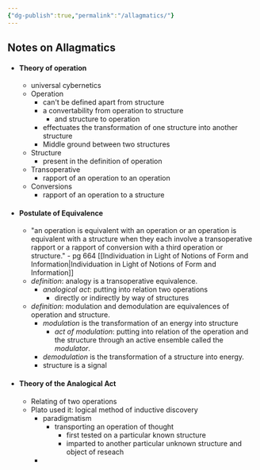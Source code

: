 ```yaml
---
{"dg-publish":true,"permalink":"/allagmatics/"}
---
```



## Notes on Allagmatics

* #### **Theory of operation**
	* universal cybernetics
	* Operation
		* can't be defined apart from structure
		* a convertability from operation to structure
			* and structure to operation
		* effectuates the transformation of one structure into another structure
		* Middle ground between two structures
	* Structure
		* present in the definition of operation
	* Transoperative
		* rapport of an operation to an operation
	* Conversions
		* rapport of an operation to a structure
* #### **Postulate of Equivalence**
	* "an operation is equivalent with an operation or an operation is equivalent with a structure when they each involve a transoperative rapport or a rapport of conversion with a third operation or structure." -  pg 664 [[Individuation in Light of Notions of Form and Information\|Individuation in Light of Notions of Form and Information]]
	* *definition*: analogy is a transoperative equivalence.
		* *analogical act*: putting into relation two operations
			* directly or indirectly by way of structures
	* *definition*: modulation and demodulation are equivalences of operation and structure.
		* *modulation* is the transformation of an energy into structure
			* *act of modulation*: putting into relation of the operation and the structure through an active ensemble called the *modulator*.
		* *demodulation* is the transformation of a structure into energy.
		* structure is a signal
* #### **Theory of the Analogical Act**
	* Relating of two operations
	* Plato used it: logical method of inductive discovery
		* paradigmatism
			* transporting an operation of thought
				* first tested on a particular known structure
				* imparted to another particular unknown structure and object of reseach
		* 